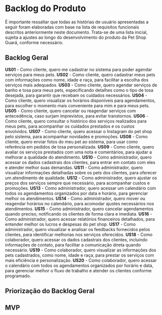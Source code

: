 # Backlog do Produto
É importante ressaltar que todas as histórias de usuário apresentadas a seguir foram elaboradas com base na lista de requisitos funcionais descritos anteriormente neste documento. Trata-se de uma lista inicial, sujeita a ajustes ao longo do desenvolvimento do produto da Pet Shop Guará, conforme necessário.

## Backlog Geral
**US01** - Como cliente, quero me cadastrar no sistema para poder agendar serviços para meus pets.
**US02** - Como cliente, quero cadastrar meus pets com informações como nome, idade e raça, para facilitar a escolha dos serviços mais adequados.
**US03** - Como cliente, quero agendar serviços de banho e tosa para meus pets, especificando detalhes como o tipo de tosa desejada, para garantir que recebam os cuidados necessários.
**US04** - Como cliente, quero visualizar os horários disponíveis para agendamentos, para escolher o momento mais conveniente para mim e para meus pets.
**US05** - Como cliente, quero cancelar ou reagendar serviços com antecedência, caso surjam imprevistos, para evitar transtornos.
**US06** - Como cliente, quero consultar o histórico dos serviços realizados para meus pets, para acompanhar os cuidados prestados e os custos envolvidos.
**US07** - Como cliente, quero acessar o Instagram do pet shop pelo sistema, para acompanhar novidades e promoções.
**US08** - Como cliente, quero enviar fotos do meu pet ao sistema, para usar como referência em pedidos de tosa personalizada.
**US09** - Como cliente, quero avaliar os serviços prestados com uma nota e comentários, para ajudar a melhorar a qualidade do atendimento.
**US10** - Como administrador, quero acessar os dados cadastrais dos clientes, para entrar em contato com eles e atender melhor suas demandas.
**US11** - Como administrador, quero visualizar informações detalhadas sobre os pets dos clientes, para oferecer um atendimento de qualidade.
**US12** - Como administrador, quero ajustar os preços dos serviços sempre que necessário, para acompanhar custos e promoções.
**US13** - Como administrador, quero acessar um calendário com todos os agendamentos organizados por data e horário, para gerenciar melhor os atendimentos.
**US14** - Como administrador, quero mover ou reagendar horários no calendário, para acomodar ajustes necessários nos atendimentos.
**US15** - Como administrador, quero cancelar agendamentos quando preciso, notificando os clientes de forma clara e imediata.
**US16** - Como administrador, quero acessar relatórios financeiros detalhados, para entender melhor os lucros e despesas do pet shop.
**US17** - Como administrador, quero visualizar e analisar os feedbacks fornecidos pelos clientes, para identificar melhorias nos serviços oferecidos.
**US18** - Como colaborador, quero acessar os dados cadastrais dos clientes, incluindo informações de contato, para facilitar a comunicação direta quando necessário.
**US19** - Como colaborador, quero visualizar as informações dos pets cadastrados, como nome, idade e raça, para prestar os serviços com mais eficiência e personalização.
**US20** - Como colaborador, quero acessar o calendário com todos os agendamentos organizados por horário e data, para gerenciar melhor o fluxo de trabalho e atender os clientes conforme programado.

## Priorização do Backlog Geral

## MVP